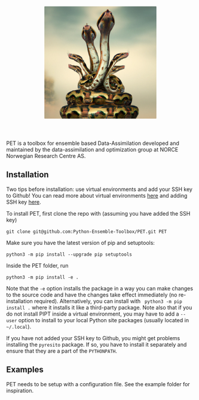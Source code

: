 <h1 align="center">
<img src="https://github.com/Python-Ensemble-Toolbox/.github/blob/main/profile/pictures/logo.png" width="300">
</h1><br>

PET is a toolbox for ensemble based Data-Assimilation developed and maintained by the data-assimilation and optimization group at NORCE Norwegian Research Centre AS.


## Installation

Two tips before installation: use virtual environments and add your SSH key to Github! You can read more about virtual environments [here](https://docs.python.org/3/tutorial/venv.html) and adding SSH key [here](https://help.github.com/en/articles/adding-a-new-ssh-key-to-your-github-account).

To install PET, first clone the repo with (assuming you have added the SSH key)

```
git clone git@github.com:Python-Ensemble-Toolbox/PET.git PET
```

Make sure you have the latest version of pip and setuptools:

```
python3 -m pip install --upgrade pip setuptools
```

Inside the PET folder, run

```
python3 -m pip install -e .
```

Note that the ```-e``` option installs the package in a way you can make changes to the source code and have the changes take effect immediately (no re-installation required). Alternatively, you can install with ``` python3 -m pip install .``` where it installs it like a third-party package. Note also that if you do not install PIPT inside a virtual environment, you may have to add a ```--user``` option to install to your local Python site packages (usually located in ```~/.local```).

If you have not added your SSH key to Github, you might get problems installing the ```pyresito``` package. If so, you have to install it separately and ensure that they are a part of the ```PYTHONPATH```.

## Examples

PET needs to be setup with a configuration file. See the example folder for inspiration.

